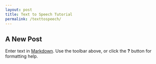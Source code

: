 ```yaml
---
layout: post
title: Text to Speech Tutorial
permalink: /texttospeech/
---
```


## A New Post

Enter text in [Markdown](http://daringfireball.net/projects/markdown/). Use the toolbar above, or click the **?** button for formatting help.
